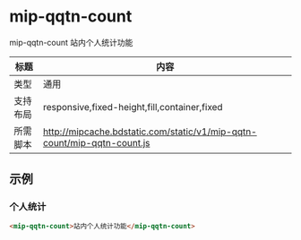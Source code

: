 # mip-qqtn-count

mip-qqtn-count 站内个人统计功能

标题|内容
----|----
类型|通用
支持布局|responsive,fixed-height,fill,container,fixed
所需脚本|http://mipcache.bdstatic.com/static/v1/mip-qqtn-count/mip-qqtn-count.js

## 示例

### 个人统计
```html
<mip-qqtn-count>站内个人统计功能</mip-qqtn-count>
```


